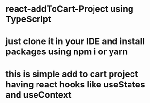 # react-addToCart-Project using TypeScript

# just clone it in your IDE and install packages using npm i or yarn

# this is simple add to cart project having react hooks like useStates and useContext
